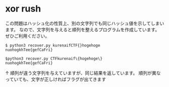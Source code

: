 # xor rush

この問題はハッシュ化の性質上、別の文字列でも同じハッシュ値を示してしまいます。
なので、文字列を与えると順列を整えるプログラムを作成しています。
ぜひご利用ください。

```
$ python3 recover.py kurenaifCTF{}hogehoge
nuohogkhTee{gefCaFri}

$python3 recover.py CTFkurenaif\{hogehoge\}
nuohogkhTee{gefCaFri}
```
↑ 順列が違う文字列を与えていますが、同じ結果を返しています。
順列が異なっていても、文字が正しければフラグが出てきます